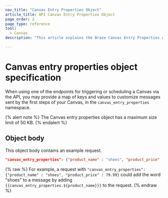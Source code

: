 ```yaml
---
nav_title: "Canvas Entry Properties Object"
article_title: API Canvas Entry Properties Object
page_order: 2
page_type: reference
tool:
  - Canvas
description: "This article explains the Braze Canvas Entry Properties object."

---
```


# Canvas entry properties object specification

When using one of the endpoints for triggering or scheduling a Canvas via the API, you may provide a map of keys and values to customize messages sent by the first steps of your Canvas, in the `canvas_entry_properties` namespace.

{% alert note %}
The Canvas entry properties object has a maximum size limit of 50 KB. 
{% endalert %}

## Object body

This object body contains an example request.

```json
"canvas_entry_properties": {"product_name" : "shoes", "product_price" : 79.99}
```

{% raw %}
For example, a request with `"canvas_entry_properties": {"product_name" : "shoes", "product_price" : 79.99}` could add the word "shoes" to a message by adding ```{{canvas_entry_properties.${product_name}}}``` to the request.
{% endraw %}
